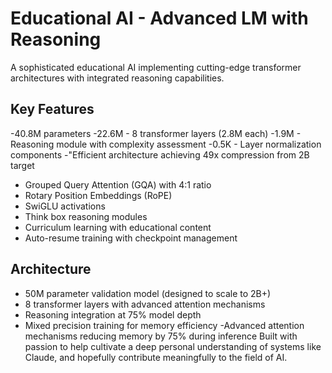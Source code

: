 # Educational AI - Advanced LM with Reasoning

A sophisticated educational AI implementing cutting-edge transformer architectures with integrated reasoning capabilities.

## Key Features
-40.8M parameters
-22.6M - 8 transformer layers (2.8M each)
-1.9M - Reasoning module with complexity assessment
-0.5K - Layer normalization components
-"Efficient architecture achieving 49x compression from 2B target
- Grouped Query Attention (GQA) with 4:1 ratio
- Rotary Position Embeddings (RoPE) 
- SwiGLU activations
- Think box reasoning modules
- Curriculum learning with educational content
- Auto-resume training with checkpoint management

## Architecture
- 50M parameter validation model (designed to scale to 2B+)
- 8 transformer layers with advanced attention mechanisms
- Reasoning integration at 75% model depth
- Mixed precision training for memory efficiency
  -Advanced attention mechanisms reducing memory by 75% during inference
Built with passion to help cultivate a deep personal understanding of systems like Claude, and hopefully contribute meaningfully to the field of AI.
